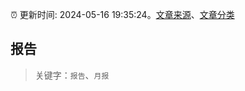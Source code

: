 :alarm_clock: 更新时间: 2024-05-16 19:35:24。[文章来源](/README.md)、[文章分类](/TAGS.md)

## 报告


> 关键字：`报告`、`月报`



